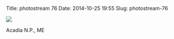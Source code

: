Title: photostream 76
Date: 2014-10-25 19:55
Slug: photostream-76

[![](http://martinfowler.com/photos/76.jpg)](http://martinfowler.com/photos/76.html)

</p>

</p>

Acadia N.P., ME

</p>

